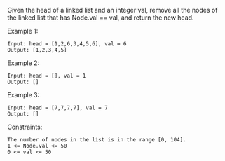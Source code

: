 Given the head of a linked list and an integer val, remove all the nodes of the linked list that has Node.val == val, and return the new head.

Example 1:

    Input: head = [1,2,6,3,4,5,6], val = 6
    Output: [1,2,3,4,5]

Example 2:

    Input: head = [], val = 1
    Output: []

Example 3:

    Input: head = [7,7,7,7], val = 7
    Output: []

Constraints:

    The number of nodes in the list is in the range [0, 104].
    1 <= Node.val <= 50
    0 <= val <= 50
